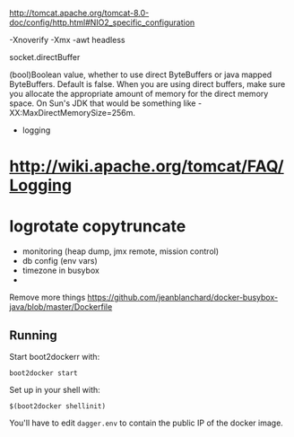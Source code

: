 http://tomcat.apache.org/tomcat-8.0-doc/config/http.html#NIO2_specific_configuration

-Xnoverify
-Xmx
-awt headless

socket.directBuffer

(bool)Boolean value, whether to use direct ByteBuffers or java mapped ByteBuffers. Default is false.
When you are using direct buffers, make sure you allocate the appropriate amount of memory for the direct memory space. On Sun's JDK that would be something like -XX:MaxDirectMemorySize=256m. 

- logging
# http://wiki.apache.org/tomcat/FAQ/Logging
# logrotate copytruncate
- monitoring (heap dump, jmx remote, mission control)
- db config (env vars)
- timezone in busybox
- 

Remove more things
https://github.com/jeanblanchard/docker-busybox-java/blob/master/Dockerfile


Running
-------

Start boot2dockerr with:

    boot2docker start

Set up in your shell with:

    $(boot2docker shellinit)

You'll have to edit `dagger.env` to contain the public IP of the docker image.


